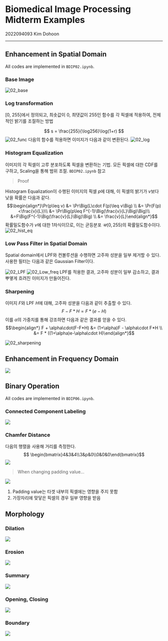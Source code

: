 # Biomedical Image Processing Midterm Examples  
2022094093 Kim Dohoon

--- 
## Enhancement in Spatial Domain
All codes are implemented in `BDIP02.ipynb`.
### Base Image
![02_base](/img/03_base.png)

### Log transformation  
[0, 255]에서 정의되고, 최솟값이 0, 최댓값이 255인 함수를 각 픽셀에 적용하여, 전체적인 밝기를 조절하는 방법

$$ s = \frac{255}{\log256}\log(1+r) $$
![02_func](/img/03_func.png)
다음의 함수를 적용하면 이미지가 다음과 같이 변환된다.
![02_log](/img/03_log.png)

### Histogram Equalization
이미지의 각 픽셀이 고루 분포하도록 픽셀을 변환하는 기법. 모든 픽셀에 대한 CDF를 구하고, Scaling을 통해 범위 조절. `BDIP02.ipynb` 참고

> Proof   

Histogram Equalization이 수행된 이미지의 픽셀 $p$에 대해, 이 픽셀의 밝기가 $v$보다 낮을 확률은 다음과 같다.
$$\begin{align*}\Pr(p\leq v) &= \Pr\Big(L\cdot F(p)\leq v\Big) \\ &= \Pr(F(p)<\frac{v}{L})\\ &= \Pr\Big(p\leq F^{-1}\Big(\frac{v}{L}\Big)\Big)\\ &=F\Big(F^{-1}\Big(\frac{v}{L}\Big)\Big) \\ &= \frac{v}{L}\end{align*}$$
확률밀도함수가 $v$에 대한 1차식이므로, 이는 균등분포 $\mathcal{U}(0, 255)$의 확률밀도함수이다.
![02_hist_eq](/img/03_hist_eq.png)

### Low Pass Filter in Spatial Domain
Spatial domain에서 LPF와 컨볼루션을 수행하면 고주파 성분을 일부 제거할 수 있다. 사용한 필터는 다음과 같은 Gaussian Filter이다. 

![02_LPF](/img/03_LPF.png)
![02_Low_freq](/img/03_Low_freq.png)
LPF를 적용한 결과, 고주파 성분이 일부 감소하고, 결과 뿌옇게 흐려진 이미지가 만들어진다.

### Sharpening
이미지 $F$와 LPF $H$에 대해, 고주파 성분을 다음과 같이 추출할 수 있다.
$$ F - F * H = F * (e-H)$$
이를 $\alpha$의 가중치를 통해 강조하면 다음과 같은 결과를 얻을 수 있다.
$$\begin{align*} F + \alpha\cdot(F-F*H) &= (1+\alpha)F - \alpha\cdot F*H \\ &= F * ((1+\alpha)e-\alpha\cdot H)\end{align*}$$

![02_sharpening](/img/03_sharpening.png)

## Enhancement in Frequency Domain
![](/img/05.png)

## Binary Operation
All codes are implemented in `BDIP06.ipynb`.

### Connected Component Labeling
![](/img/06_CCL.png)

### Chamfer Distance  
다음의 행렬을 사용해 거리를 측정한다.
$$ \begin{bmatrix}4&3&4\\3&p&0\\0&0&0\end{bmatrix}$$
![](/img/06_chamfer.png)

> When changing padding value...   

![](/img/06_chamfer_pad.png)

1. Padding value는 타겟 내부의 픽셀에는 영향을 주지 못함
2. 가장자리에 맞닿은 픽셀의 경우 일부 영향을 받음

## Morphology
### Dilation
![](/img/07_dilation.png)

### Erosion
![](/img/07_erosion.png)

### Summary
![](/img/07_de.png)

### Opening, Closing
![](/img/07_oc.png)

### Boundary
![](/img/07_boundary.png)